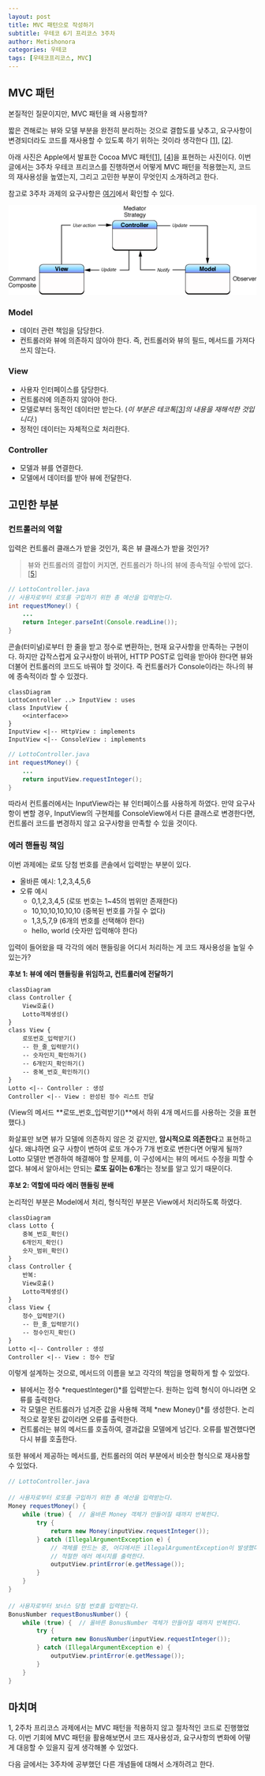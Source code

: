 ```yaml
---
layout: post
title: MVC 패턴으로 작성하기
subtitle: 우테코 6기 프리코스 3주차
author: Metishonora
categories: 우테코
tags: [우테코프리코스, MVC]
---
```

## MVC 패턴
본질적인 질문이지만, MVC 패턴을 왜 사용할까?

짧은 견해로는 뷰와 모델 부분을 완전히 분리하는 것으로 결합도를 낮추고,
요구사항이 변경되더라도 코드를 재사용할 수 있도록 하기 위하는 것이라 생각한다 [[1]], [[2]].

아래 사진은 Apple에서 발표한 Cocoa MVC 패턴[[1]], [[4]]을 표현하는 사진이다.
이번 글에서는 3주차 우테코 프리코스를 진행하면서 어떻게 MVC 패턴을 적용했는지,
코드의 재사용성을 높였는지,
그리고 고민한 부분이 무엇인지 소개하려고 한다.

참고로 3주차 과제의 요구사항은 [여기](https://github.com/metishonora/java-lotto-6/tree/metishonora)에서 확인할 수 있다.

![mvc-pattern-picture](/assets/posts/231107-1.png)

### Model
- 데이터 관련 책임을 담당한다.
- 컨트롤러와 뷰에 의존하지 않아야 한다. 즉, 컨트롤러와 뷰의 필드, 메서드를 가져다 쓰지 않는다.

### View
- 사용자 인터페이스를 담당한다.
- 컨트롤러에 의존하지 않아야 한다.
- 모델로부터 동적인 데이터만 받는다. (*이 부분은 테코톡[[3]]의 내용을 재해석한 것입니다.*)
- 정적인 데이터는 자체적으로 처리한다.

### Controller
- 모델과 뷰를 연결한다.
- 모델에서 데이터를 받아 뷰에 전달한다.

## 고민한 부분

### 컨트롤러의 역할
입력은 컨트롤러 클래스가 받을 것인가, 혹은 뷰 클래스가 받을 것인가?
> 뷰와 컨트롤러의 결합이 커지면, 컨트롤러가 하나의 뷰에 종속적일 수밖에 없다. [[5]]

```java
// LottoController.java
// 사용자로부터 로또를 구입하기 위한 총 예산을 입력받는다.
int requestMoney() {
	...
	return Integer.parseInt(Console.readLine());
}
```
콘솔(터미널)로부터 한 줄을 받고 정수로 변환하는, 현재 요구사항을 만족하는 구현이다.
하지만 갑작스럽게 요구사항이 바뀌어, HTTP POST로 입력을 받아야 한다면 뷰와 더불어 컨트롤러의 코드도 바꿔야 할 것이다.
즉 컨트롤러가 Console이라는 하나의 뷰에 종속적이라 할 수 있겠다.

```mermaid!
classDiagram
LottoController ..> InputView : uses
class InputView {
	<<interface>>
}
InputView <|-- HttpView : implements
InputView <|-- ConsoleView : implements
```
```java
// LottoController.java
int requestMoney() {
	...
	return inputView.requestInteger();
}
```
따라서 컨트롤러에서는 InputView라는 뷰 인터페이스를 사용하게 하였다.
만약 요구사항이 변할 경우, InputView의 구현체를 ConsoleView에서 다른 클래스로 변경한다면,
컨트롤러 코드를 변경하지 않고 요구사항을 만족할 수 있을 것이다.

### 에러 핸들링 책임

이번 과제에는 로또 당첨 번호를 콘솔에서 입력받는 부분이 있다.
- 올바른 예시: 1,2,3,4,5,6
- 오류 예시
	- 0,1,2,3,4,5 		(로또 번호는 1~45의 범위만 존재한다)
	- 10,10,10,10,10,10 	(중복된 번호를 가질 수 없다)
	- 1,3,5,7,9 		(6개의 번호를 선택해야 한다)
	- hello, world 		(숫자만 입력해야 한다)

입력이 들어왔을 때 각각의 에러 핸들링을 어디서 처리하는 게 코드 재사용성을 높일 수 있는가?

**후보 1: 뷰에 에러 핸들링을 위임하고, 컨트롤러에 전달하기**
```mermaid!
classDiagram
class Controller {
	View호출()
	Lotto객체생성()
}
class View {
	로또번호_입력받기()
	-- 한_줄_입력받기()
	-- 숫자인지_확인하기()
	-- 6개인지_확인하기()
	-- 중복_번호_확인하기()
}
Lotto <|-- Controller : 생성
Controller <|-- View : 완성된 정수 리스트 전달
```
(View의 메서드 **로또_번호_입력받기()**에서 하위 4개 메서드를 사용하는 것을 표현했다.)

화살표만 보면 뷰가 모델에 의존하지 않은 것 같지만, **암시적으로 의존한다**고 표현하고 싶다.
왜냐하면 요구 사항이 변하여 로또 개수가 7개 번호로 변한다면 어떻게 될까?
Lotto 모델만 변경하여 해결해야 할 문제를, 이 구성에서는 뷰의 메서드 수정을 피할 수 없다.
뷰에서 알아서는 안되는 **로또 길이는 6개**라는 정보를 알고 있기 때문이다.

**후보 2: 역할에 따라 에러 핸들링 분배**

논리적인 부분은 Model에서 처리, 형식적인 부분은 View에서 처리하도록 하였다.
```mermaid!
classDiagram
class Lotto {
	중복_번호_확인()
	6개인지_확인()
	숫자_범위_확인()
}
class Controller {
	반복:
	View호출()
	Lotto객체생성()
}
class View {
	정수_입력받기()
	-- 한_줄_입력받기()
	-- 정수인지_확인()
}
Lotto <|-- Controller : 생성
Controller <|-- View : 정수 전달
```
이렇게 설계하는 것으로, 메서드의 이름을 보고 각각의 책임을 명확하게 할 수 있었다.
- 뷰에서는 정수 *requestInteger()*를 입력받는다. 원하는 입력 형식이 아니라면 오류를 출력한다.
- 각 모델은 컨트롤러가 넘겨준 값을 사용해 객체 *new Money()*를 생성한다. 논리적으로 잘못된 값이라면 오류를 출력한다.
- 컨트롤러는 뷰의 메서드를 호출하여, 결과값을 모델에게 넘긴다. 오류를 발견했다면 다시 뷰를 호출한다.

또한 뷰에서 제공하는 메서드를, 컨트롤러의 여러 부분에서 비슷한 형식으로 재사용할 수 있었다.
```java
// LottoController.java

// 사용자로부터 로또를 구입하기 위한 총 예산을 입력받는다.
Money requestMoney() {
	while (true) {  // 올바른 Money 객체가 만들어질 때까지 반복한다.
		try {
			return new Money(inputView.requestInteger());
		} catch (IllegalArgumentException e) {
			// 객체를 만드는 중, 어디에서든 illegalArgumentException이 발생했다면
			// 적절한 에러 메시지를 출력한다.
			outputView.printError(e.getMessage());
		}
	}
}

// 사용자로부터 보너스 당첨 번호를 입력받는다.
BonusNumber requestBonusNumber() {
	while (true) {  // 올바른 BonusNumber 객체가 만들어질 때까지 반복한다.
		try {
			return new BonusNumber(inputView.requestInteger());
		} catch (IllegalArgumentException e) {
			outputView.printError(e.getMessage());
		}
	}
}
```

## 마치며
1, 2주차 프리코스 과제에서는 MVC 패턴을 적용하지 않고 절차적인 코드로 진행했었다.
이번 기회에 MVC 패턴을 활용해보면서 코드 재사용성과, 요구사항의 변화에 어떻게 대응할 수 있을지
깊게 생각해볼 수 있었다.

다음 글에서는 3주차에 공부했던 다른 개념들에 대해서 소개하려고 한다.

[1]: https://developer.apple.com/library/archive/documentation/General/Conceptual/CocoaEncyclopedia/Model-View-Controller/Model-View-Controller.html#//apple_ref/doc/uid/TP40010810-CH14
[2]: https://mccoy-devloper.tistory.com/120
[3]: https://www.youtube.com/watch?v=ogaXW6KPc8I
[4]: https://velog.io/@yohanblessyou/MVC%EC%99%80-Cocoa-MVC#-mvc-%EA%B0%9D%EC%B2%B4%EB%93%A4%EC%9D%98-%EC%97%AD%ED%95%A0%EA%B3%BC-%EA%B4%80%EA%B3%84
[5]: https://velog.io/@hdg3052/Controller%EC%9D%98-%EC%97%AD%ED%95%A0